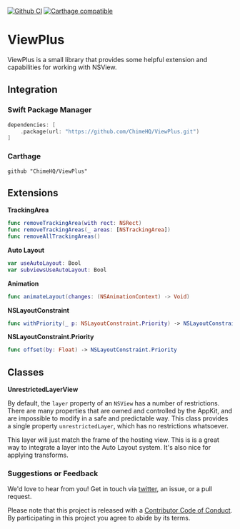 [![Github CI](https://github.com/ChimeHQ/ViewPlus/workflows/CI/badge.svg)](https://github.com/ChimeHQ/ViewPlus/actions)
[![Carthage compatible](https://img.shields.io/badge/Carthage-compatible-4BC51D.svg)](https://github.com/Carthage/Carthage)

# ViewPlus

ViewPlus is a small library that provides some helpful extension and capabilities for working with NSView.

## Integration

### Swift Package Manager

```swift
dependencies: [
    .package(url: "https://github.com/ChimeHQ/ViewPlus.git")
]
```

### Carthage

```
github "ChimeHQ/ViewPlus"
```

## Extensions

**TrackingArea**

```swift
func removeTrackingArea(with rect: NSRect)
func removeTrackingAreas(_ areas: [NSTrackingArea])
func removeAllTrackingAreas()
```

**Auto Layout**

```swift
var useAutoLayout: Bool
var subviewsUseAutoLayout: Bool
```

**Animation**

```swift
func animateLayout(changes: (NSAnimationContext) -> Void)
```

**NSLayoutConstraint**

```swift
func withPriority(_ p: NSLayoutConstraint.Priority) -> NSLayoutConstraint
```

**NSLayoutConstraint.Priority**

```swift
func offset(by: Float) -> NSLayoutConstraint.Priority
```

## Classes

**UnrestrictedLayerView**

By default, the `layer` property of an `NSView` has a number of restrictions. There are many properties that are owned and controlled by the AppKit, and are impossible to modify in a safe and predictable way. This class provides a single property `unrestrictedLayer`, which has no restrictions whatsoever.

This layer will just match the frame of the hosting view. This is is a great way to integrate a layer into the Auto Layout system. It's also nice for applying transforms.

### Suggestions or Feedback

We'd love to hear from you! Get in touch via [twitter](https://twitter.com/chimehq), an issue, or a pull request.

Please note that this project is released with a [Contributor Code of Conduct](CODE_OF_CONDUCT.md). By participating in this project you agree to abide by its terms.
